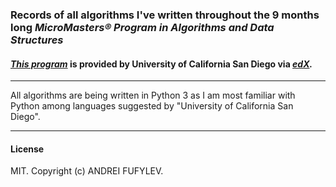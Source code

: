 ### Records of all algorithms I've written throughout the 9 months long *MicroMasters® Program in Algorithms and Data Structures* 
#### *[This program](https://www.edx.org/micromasters/ucsandiegox-algorithms-and-data-structures)* is provided by University of California San Diego via *[edX](https://www.edx.org).*

---

All algorithms are being written in Python 3 as I am most familiar with Python among languages suggested by "University of California San Diego".

---

#### License
MIT. Copyright (c) ANDREI FUFYLEV.